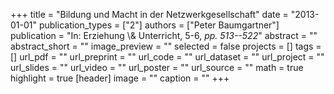 +++
title = "Bildung und Macht in der Netzwerkgesellschaft"
date = "2013-01-01"
publication_types = ["2"]
authors = ["Peter Baumgartner"]
publication = "In: Erziehung \\& Unterricht, 5-6, _pp. 513--522_"
abstract = ""
abstract_short = ""
image_preview = ""
selected = false
projects = []
tags = []
url_pdf = ""
url_preprint = ""
url_code = ""
url_dataset = ""
url_project = ""
url_slides = ""
url_video = ""
url_poster = ""
url_source = ""
math = true
highlight = true
[header]
image = ""
caption = ""
+++
